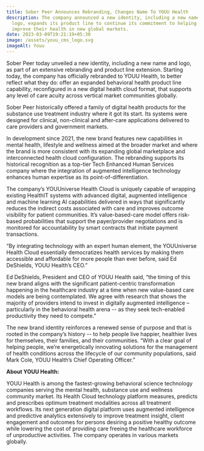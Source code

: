 ```yaml
---
title: Sober Peer Announces Rebranding, Changes Name To YOUU Health
description: The company announced a new identity, including a new name and
  logo, expands its product line to continue its commitment to helping people
  improve their health in new global markets.
date: 2023-03-09T19:21:19+05:30
image: /assets/youu_cms_logo.svg
imageAlt: Youu
---
```



Sober Peer today unveiled a new identity, including a new name and logo, as part of an extensive rebranding and product line extension. Starting today, the company has officially rebranded to YOUU Health, to better reflect what they do: offer an expanded behavioral health product line capability, reconfigured in a new digital health cloud format, that supports any level of care acuity across vertical market communities globally.

Sober Peer historically offered a family of digital health products for the substance use treatment industry where it got its start. Its systems were designed for clinical, non-clinical and after-care applications delivered to care providers and government markets.

In development since 2021, the new brand features new capabilities in mental health, lifestyle and wellness aimed at the broader market and where the brand is more consistent with its expanding global marketplace and interconnected health cloud configuration. The rebranding supports its historical recognition as a top-tier Tech Enhanced Human Services company where the integration of augmented intelligence technology enhances human expertise as its point-of-differentiation.

The company’s YOUUniverse Health Cloud is uniquely capable of wrapping existing HealthIT systems with advanced digital, augmented intelligence and machine learning AI capabilities delivered in ways that significantly reduces the indirect costs associated with care and improves outcome visibility for patient communities. It’s value-based-care model offers risk-based probabilities that support the payer/provider negotiations and is monitored for accountability by smart contracts that initiate payment transactions.   

“By integrating technology with an expert human element, the YOUUniverse Health Cloud essentially democratizes health services by making them accessible and affordable for more people than ever before, said Ed DeShields, YOUU Health’s CEO.”



Ed DeShields, President and CEO of YOUU Health said, “the timing of this new brand aligns with the significant patient-centric transformation happening in the healthcare industry at a time when new value-based care models are being contemplated. We agree with research that shows the majority of providers intend to invest in digitally augmented intelligence – particularly in the behavioral health arena -- as they seek tech-enabled productivity they need to compete.”

The new brand identity reinforces a renewed sense of purpose and that is rooted in the company’s history -- to help people live happier, healthier lives for themselves, their families, and their communities. “With a clear goal of helping people, we’re energetically innovating solutions for the management of health conditions across the lifecycle of our community populations, said Mark Cole, YOUU Health’s Chief Operating Officer.”

**About YOUU Health:**

YOUU Health is among the fastest-growing behavioral science technology companies serving the mental health, substance use and wellness community market. Its Health Cloud technology platform measures, predicts and prescribes optimum treatment modalities across all treatment workflows. Its next generation digital platform uses augmented intelligence and predictive analytics extensively to improve treatment insight, client engagement and outcomes for persons desiring a positive healthy outcome while lowering the cost of providing care freeing the healthcare workforce of unproductive activities. The company operates in various markets globally.